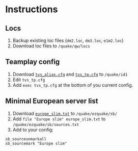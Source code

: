 # Instructions

## Locs
1) Backup existing loc files (`dm2.loc`, `dm3.loc`, `e1m2.loc`)
2) Download loc files to `/quake/qw/locs`

## Teamplay config
1) Download [`tvs_alias.cfg`](https://raw.githubusercontent.com/vikpe/xmas/main/tvs_alias.cfg) and [`tvs_tp.cfg`](https://raw.githubusercontent.com/vikpe/xmas/main/tvs_tp.cfg) to `/quake/id1`
2) Edit `tvs_tp.cfg`
3) Add `exec tvs_tp.cfg` at the bottom of you current config.

## Minimal European server list
1. Download [`europe_slim.txt`](https://raw.githubusercontent.com/vikpe/xmas/main/europe_slim.txt) to `/quake/ezquake/sb/`
2. Add `file "Europe slim" europe_slim.txt` to `/quake/ezquake/sb/sources.txt`
3. Add to your config: 
  ```
  sb_sourceunmarkall
  sb_sourcemark "Europe slim"
  ``` 
